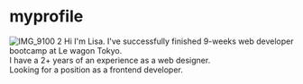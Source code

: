 # myprofile
![IMG_9100 2](https://github.com/Lisatknc/myprofile/assets/136877239/7a000931-817a-4a38-bb1c-8b39785261d6)
Hi I'm Lisa.
I've successfully finished 9-weeks web developer bootcamp at Le wagon Tokyo.<br>
I have a 2+ years of an experience as a web designer.<br>
Looking for a position as a frontend developer.
